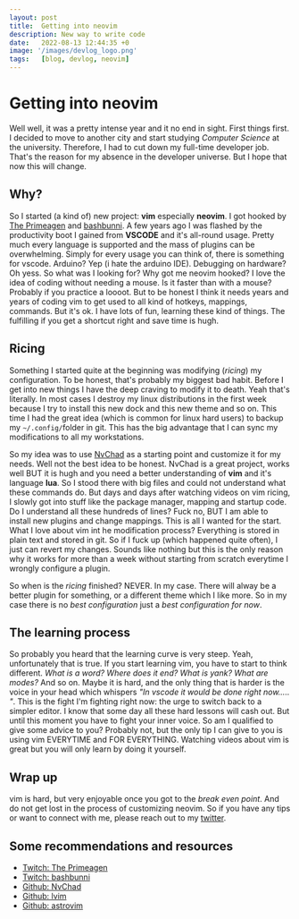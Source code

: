 ```yaml
---
layout: post
title:  Getting into neovim
description: New way to write code
date:   2022-08-13 12:44:35 +0
image: '/images/devlog_logo.png'
tags:   [blog, devlog, neovim]
---
```

# Getting into neovim
Well well, it was a pretty intense year and it no end in sight.
First things first. I decided to move to another city and start studying *Computer Science* at the university.
Therefore, I had to cut down my full-time developer job. That's the reason for my absence in the developer universe.
But I hope that now this will change.

## Why?
So I started (a kind of) new project: **vim** especially **neovim**. 
I got hooked by [The Primeagen](https://www.twitch.tv/theprimeagen) and [bashbunni](https://www.twitch.tv/bashbunni). 
A few years ago I was flashed by the productivity boot I gained from **VSCODE** and it's all-round usage. Pretty much every language is supported and
the mass of plugins can be overwhelming. Simply for every usage you can think of, there is something for vscode. Arduino? Yep (i hate the arduino IDE). Debugging on hardware? Oh yess. 
So what was I looking for? Why got me neovim hooked?
I love the idea of coding without needing a mouse. Is it faster than with a mouse? Probably if you practice a loooot. But to be honest I think it needs years and years
of coding vim to get used to all kind of hotkeys, mappings, commands. But it's ok. I have lots of fun, learning these kind of things. 
The fulfilling if you get a shortcut right and save time is hugh.

## Ricing
Something I started quite at the beginning was modifying (*ricing*) my configuration. To be honest, that's probably my biggest bad habit. Before I get into new things I have the deep craving to modify it to death. Yeah that's literally. In most cases I destroy my linux distributions in the first week because I try to install this new dock and this new theme and so on. This time I had the great idea (which is common for linux hard users) to backup my `~/.config/`folder in git. This has the big advantage that I can sync my modifications to all my workstations.

So my idea was to use [NvChad](https://nvchad.github.io/) as a starting point and customize it for my needs. Well not the best idea to be honest. NvChad is a great project, works well BUT it is hugh and you need a better understanding of **vim** and it's language **lua**. So I stood there with big files and could not understand what these commands do. But days and days after watching videos on vim ricing, I slowly got into stuff like the package manager, mapping and startup code. 
Do I understand all these hundreds of lines? Fuck no, BUT I am able to install new plugins and change mappings. This is all I wanted for the start. 
What I love about vim int he modification process? Everything is stored in plain text and stored in git. So if I fuck up (which happened quite often), I just can revert my changes. Sounds like nothing but this is the only reason why it works for more than a week without starting from scratch everytime I wrongly configure a plugin. 

So when is the *ricing* finished? NEVER. In my case. There will alway be a better plugin for something, or a different theme which I like more. So in my case there is no *best configuration* just a *best configuration for now*. 

## The learning process
So probably you heard that the learning curve is very steep. Yeah, unfortunately that is true. If you start learning vim, you have to start to think different.
*What is a word?* *Where does it end?* *What is yank?* *What are modes?* And so on. 
Maybe it is hard, and the only thing that is harder is the voice in your head which whispers *"In vscode it would be done right now..... "*. 
This is the fight I'm fighting right now: the urge to switch back to a simpler editor. 
I know that some day all these hard lessons will cash out. But until this moment you have to fight your inner voice.
So am I qualified to give some advice to you? Probably not, but the only tip I can give to you is using vim EVERYTIME and FOR EVERYTHING. 
Watching videos about vim is great but you will only learn by doing it yourself.

## Wrap up
vim is hard, but very enjoyable once you got to the *break even point*. And do not get lost in the process of customizing neovim.
So if you have any tips or want to connect with me, please reach out to my [twitter](http://twitter.com/bitSheriff).

## Some recommendations and resources
- [Twitch: The Primeagen](https://www.twitch.tv/theprimeagen) 
- [Twitch: bashbunni](https://www.twitch.tv/bashbunni)
- [Github: NvChad](https://github.com/NvChad/NvChad)
- [Github: lvim](https://github.com/lvim-tech/lvim)
- [Github: astrovim](https://github.com/AstroNvim/AstroNvim)